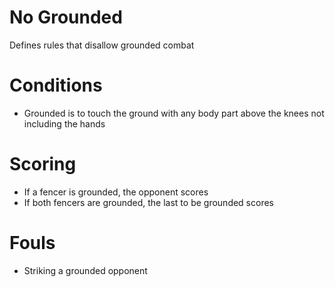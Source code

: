 # No Grounded

Defines rules that disallow grounded combat

# Conditions
- Grounded is to touch the ground with any body part above the knees not including the hands

# Scoring
- If a fencer is grounded, the opponent scores
- If both fencers are grounded, the last to be grounded scores

# Fouls
- Striking a grounded opponent
